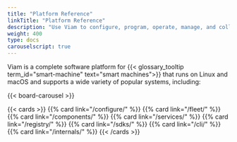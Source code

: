 ```yaml
---
title: "Platform Reference"
linkTitle: "Platform Reference"
description: "Use Viam to configure, program, operate, manage, and collect data from your smart machines."
weight: 400
type: docs
carouselscript: true
---
```


Viam is a complete software platform for {{< glossary_tooltip term_id="smart-machine" text="smart machines">}} that runs on Linux and macOS and supports a wide variety of popular systems, including:

{{< board-carousel >}}
<br>

{{< cards >}}
{{% card link="/configure/" %}}
{{% card link="/fleet/" %}}
{{% card link="/components/" %}}
{{% card link="/services/" %}}
{{% card link="/registry/" %}}
{{% card link="/sdks/" %}}
{{% card link="/cli/" %}}
{{% card link="/internals/" %}}
{{< /cards >}}
